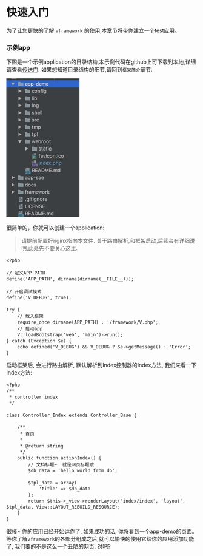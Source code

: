 # 快速入门

为了让您更快的了解 `vframework` 的使用,本章节将带你建立一个test应用。

### 示例app

下图是一个示例application的目录结构,本示例代码在github上可下载到本地,详细请查看[传送门](https://github.com/dingusxp/vframework). 如果想知道目录结构的细节,请回到`框架简介`章节.

![](../images/mvc/mvc.png)


很简单的，你就可以创建一个application:

> 请提前配置好nginx指向本文件. 关于路由解析,和框架启动,后续会有详细说明,此处先不要关心这里.

```webroot/index.php
<?php

// 定义APP PATH
define('APP_PATH', dirname(dirname(__FILE__)));

// 开启调试模式
define('V_DEBUG', true);

try {
    // 载入框架
    require_once dirname(APP_PATH) . '/framework/V.php';
    // 启动app
    V::loadBootstrap('web', 'main')->run();
} catch (Exception $e) {
    echo defined('V_DEBUG') && V_DEBUG ? $e->getMessage() : 'Error';
}

```

启动框架后, 会进行路由解析, 默认解析到Index控制器的Index方法, 我们来看一下Index方法:

```src/Controller/Index.php
<?php
/**
 * controller index
 */

class Controller_Index extends Controller_Base {

    /**
     * 首页
     *
     * @return string
     */
    public function actionIndex() {
        // 文档标题~  就是网页标题哦
        $db_data = 'hello world from db';

        $tpl_data = array(
            'title' => $db_data
        );
        return $this->_view->renderLayout('index/index', 'layout', $tpl_data, View::LAYOUT_REBUILD_RESOURCE);
    }
}

```

很棒~ 你的应用已经开始运作了, 如果成功的话, 你将看到一个app-demo的页面。等你了解`vframework`的各部分组成之后,就可以愉快的使用它给你的应用添加功能了, 我们要的不是这么一个丑陋的网页, 对吧?

